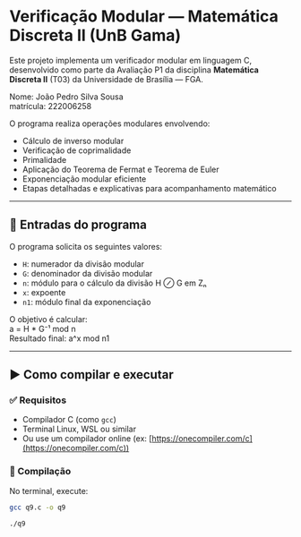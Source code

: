 # Verificação Modular — Matemática Discreta II (UnB Gama)

Este projeto implementa um verificador modular em linguagem C, desenvolvido como parte da Avaliação P1 da disciplina **Matemática Discreta II** (T03) da Universidade de Brasília — FGA.

Nome: João Pedro Silva Sousa <br>
matrícula: 222006258

O programa realiza operações modulares envolvendo:

- Cálculo de inverso modular
- Verificação de coprimalidade
- Primalidade
- Aplicação do Teorema de Fermat e Teorema de Euler
- Exponenciação modular eficiente
- Etapas detalhadas e explicativas para acompanhamento matemático

---

## 🧮 Entradas do programa

O programa solicita os seguintes valores:

- `H`: numerador da divisão modular
- `G`: denominador da divisão modular
- `n`: módulo para o cálculo da divisão H ⊘ G em Zₙ
- `x`: expoente
- `n1`: módulo final da exponenciação

O objetivo é calcular:  
a = H * G⁻¹ mod n <br>
Resultado final: a^x mod n1


---

## ▶️ Como compilar e executar

### ✅ Requisitos
- Compilador C (como `gcc`)
- Terminal Linux, WSL ou similar
- Ou use um compilador online (ex: [https://onecompiler.com/c](https://onecompiler.com/c))

### 🔧 Compilação

No terminal, execute:

```bash
gcc q9.c -o q9

./q9


